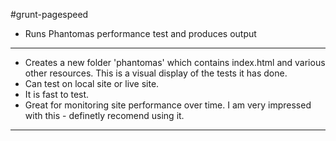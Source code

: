 #grunt-pagespeed

* Runs Phantomas performance test and produces output

------

* Creates a new folder 'phantomas' which contains index.html and various other resources. This is a visual display of the tests it has done.
* Can test on local site or live site. 
* It is fast to test.
* Great for monitoring site performance over time. I am very impressed with this - definetly recomend using it.


------
